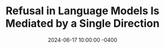 ---
layout: post
title:  "Refusal in Language Models Is Mediated by a Single Direction"
date:   2024-06-17 10:00:00 -0400
external_url: https://arxiv.org/abs/2406.11717
external_site: ArXiv
external_site_logo_path: /images/misc/arxiv.svg
---